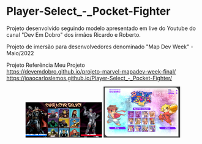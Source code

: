 # Player-Select_-_Pocket-Fighter

Projeto desenvolvido seguindo modelo apresentado em live do Youtube do canal "Dev Em Dobro" dos irmãos Ricardo e Roberto.

Projeto de imersão para desenvolvedores denominado "Map Dev Week" - Maio/2022


Projeto  Referência                                                   Meu Projeto  
https://devemdobro.github.io/projeto-marvel-mapadev-week-final/       https://joaocarloslemos.github.io/Player-Select_-_Pocket-Fighter/

<div align="center">
  <img width="200px" src="https://raw.githubusercontent.com/JoaoCarlosLemos/imagens/main/map_dev_week.PNG">
  <img width="200px" src="https://raw.githubusercontent.com/JoaoCarlosLemos/imagens/main/Player_Select_-_Pocket_Fighter.PNG">
</div>
